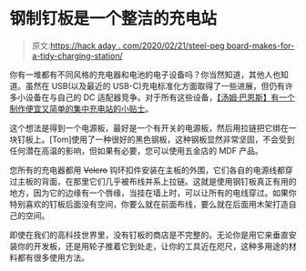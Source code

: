 # 钢制钉板是一个整洁的充电站

> 原文:[https://hack aday . com/2020/02/21/steel-peg board-makes-for-a-tidy-charging-station/](https://hackaday.com/2020/02/21/steel-pegboard-makes-for-a-tidy-charging-station/)

你有一堆都有不同风格的充电器和电池的电子设备吗？你当然知道，其他人也知道。虽然在 USB(以及最近的 USB-C)充电标准化方面取得了一些进展，但仍有许多小设备在与自己的 DC 适配器竞争。对于所有这些设备，[【汤姆·巴恩斯】有一个制作便宜又简单的集中充电站的小贴士](https://www.diyphotography.net/heres-how-i-made-my-own-custom-diy-battery-charging-station/)。

这个想法是得到一个电源板，最好是一个有开关的电源板，然后用拉链把它绑在一块钉板上。[Tom]使用了一种很好的黑色钢板，这种钢板显然非常坚固，不会受到任何潜在高温的影响，但如果有必要，您可以使用五金店的 MDF 产品。

您所有的充电器都用 ~~Velcro~~ 钩环扣件安装在主板的外围，它们各自的电源线都穿过主板的背面，在那里它们几乎被布线并系上拉链。这就是使用钢钉板真正有用的地方，因为它的边缘有一个唇缘，当挂在墙上时，可以让所有的电线穿过。如果你特别喜欢的钉板后面没有空间，你要么就在前面布线，要么就在后面用木架打造自己的空间。

即使在我们的高科技世界里，没有钉板的商店是不完整的。无论你是用它来垂直安装你的开发板，还是用轮子推着它到处走，让你的工具近在咫尺，这种多用途的材料都有很多使用方法。